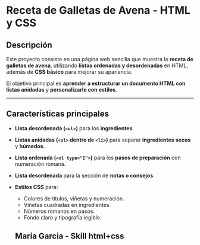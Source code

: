 # Receta de Galletas de Avena - HTML y CSS

## **Descripción**
Este proyecto consiste en una página web sencilla que muestra la **receta de galletas de avena**, utilizando **listas ordenadas y desordenadas** en HTML, además de **CSS básico** para mejorar su apariencia.

El objetivo principal es **aprender a estructurar un documento HTML con listas anidadas** y **personalizarlo con estilos**.

---

## **Características principales**
- **Lista desordenada (`<ul>`)** para los **ingredientes**.  
- **Listas anidadas (`<ul>` dentro de `<li>`)** para separar **ingredientes secos** y **húmedos**.  
- **Lista ordenada (`<ol type="I">`)** para los **pasos de preparación** con numeración romana.  
- **Lista desordenada** para la sección de **notas o consejos**.  
- **Estilos CSS** para:
  - Colores de títulos, viñetas y numeración.
  - Viñetas cuadradas en ingredientes.
  - Números romanos en pasos.
  - Fondo claro y tipografía legible.

  ## Maria Garcia - Skill html+css